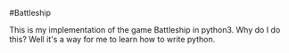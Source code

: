 #Battleship

This is my implementation of the game Battleship in python3. Why do I do this? Well it's a way for me to learn how to write python.
